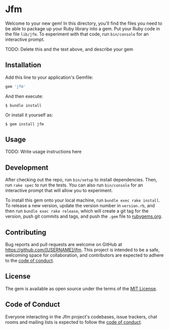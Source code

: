 # Jfm

Welcome to your new gem! In this directory, you'll find the files you need to be able to package up your Ruby library into a gem. Put your Ruby code in the file `lib/jfm`. To experiment with that code, run `bin/console` for an interactive prompt.

TODO: Delete this and the text above, and describe your gem

## Installation

Add this line to your application's Gemfile:

```ruby
gem 'jfm'
```

And then execute:

    $ bundle install

Or install it yourself as:

    $ gem install jfm

## Usage

TODO: Write usage instructions here

## Development

After checking out the repo, run `bin/setup` to install dependencies. Then, run `rake spec` to run the tests. You can also run `bin/console` for an interactive prompt that will allow you to experiment.

To install this gem onto your local machine, run `bundle exec rake install`. To release a new version, update the version number in `version.rb`, and then run `bundle exec rake release`, which will create a git tag for the version, push git commits and tags, and push the `.gem` file to [rubygems.org](https://rubygems.org).

## Contributing

Bug reports and pull requests are welcome on GitHub at https://github.com/[USERNAME]/jfm. This project is intended to be a safe, welcoming space for collaboration, and contributors are expected to adhere to the [code of conduct](https://github.com/[USERNAME]/jfm/blob/master/CODE_OF_CONDUCT.md).


## License

The gem is available as open source under the terms of the [MIT License](https://opensource.org/licenses/MIT).

## Code of Conduct

Everyone interacting in the Jfm project's codebases, issue trackers, chat rooms and mailing lists is expected to follow the [code of conduct](https://github.com/[USERNAME]/jfm/blob/master/CODE_OF_CONDUCT.md).
